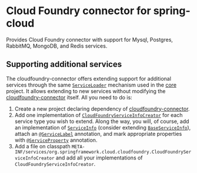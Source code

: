 Cloud Foundry connector for spring-cloud
========================================

Provides Cloud Foundry connector with support for Mysql, Postgres, RabbitMQ, MongoDB, and Redis services.

Supporting additional services
------------------------------
The cloudfoundry-connector offers extending support for additional services 
through the same [`ServiceLoader`](http://docs.oracle.com/javase/7/docs/api/java/util/ServiceLoader.html) 
mechanism used in the [core](../core) project. 
It allows extending to new services without modifying the [cloudfoundry-connector](../cloudfoundry-connector)
itself. All you need to do is:

1. Create a new project declaring dependency of [cloudfoundry-connector](../cloudfoundry-connector).
2. Add one implementation of [`CloudFoundryServiceInfoCreator`](src/main/java/org/springframework/cloud/cloudfoundry/CloudFoundryServiceInfoCreator.java) 
   for each service type you wish to extend. 
   Along the way, you will, of course, add an implementation of [`ServiceInfo`](../core/main/java/org/springframework/cloud/service/ServiceInfo.java) 
   (consider extending [`BaseServiceInfo`](../core/main/java/org/springframework/cloud/service/BaseServiceInfo.java)), 
   attach an [`@ServiceLabel`](../core/main/java/org/springframework/cloud/service/ServiceLabel.java) annotation, 
   and mark appropriate properties with [`@ServiceProperty`]((../core/main/java/org/springframework/cloud/service/ServiceProperty.java)) annotation.
3. Add a file on classpath 
   `META-INF/services/org.springframework.cloud.cloudfoundry.CloudFoundryServiceInfoCreator`
   and add all your implementations of `CloudFoundryServiceInfoCreator`.